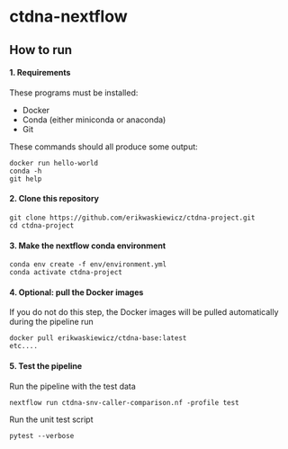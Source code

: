 # ctdna-nextflow

## How to run

#### 1. Requirements

These programs must be installed:

- Docker
- Conda (either miniconda or anaconda)
- Git  

These commands should all produce some output:

```
docker run hello-world
conda -h
git help
```

#### 2. Clone this repository

```
git clone https://github.com/erikwaskiewicz/ctdna-project.git
cd ctdna-project
```

#### 3. Make the nextflow conda environment

```
conda env create -f env/environment.yml
conda activate ctdna-project
```

#### 4. Optional: pull the Docker images 

If you do not do this step, the Docker images will be pulled automatically during the pipeline run

```
docker pull erikwaskiewicz/ctdna-base:latest
etc....
```

#### 5. Test the pipeline

Run the pipeline with the test data

`nextflow run ctdna-snv-caller-comparison.nf -profile test`

Run the unit test script

`pytest --verbose`

